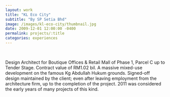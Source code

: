 ```yaml
---
layout: work
title: "KL Eco City"
subtitle: "By SP Setia Bhd"
image: /images/kl-eco-city/thumbnail.jpg
date: 2009-12-01 12:00:00 -0400
permalink: projects/:title
categories: experiences
---
```


<section>
  <div class="row">
    <div class="8u 12u$(medium)">
      <span class="image fit"><img data-src="{{ site.baseurl }}/images/kl-eco-city/pic01.jpg" alt="" /></span>
      <span class="image fit"><img data-src="{{ site.baseurl }}/images/kl-eco-city/pic02.jpg" alt="" /></span>
      <span class="image fit"><img data-src="{{ site.baseurl }}/images/kl-eco-city/pic03.jpg" alt="" /></span>
      <span class="image fit"><img data-src="{{ site.baseurl }}/images/kl-eco-city/pic04.jpg" alt="" /></span>
      <span class="image fit"><img data-src="{{ site.baseurl }}/images/kl-eco-city/pic05.jpg" alt="" /></span>
      <span class="image fit"><img data-src="{{ site.baseurl }}/images/kl-eco-city/pic06.jpg" alt="" /></span>
    </div>
    <div class="4u$ 12u$(medium) important(medium)">
      <p>
        Design Architect for Boutique Offices & Retail Mall of Phase 1, Parcel C up to Tender Stage. Contract value of
        RM1.02 bil. A massive mixed-use development on the famous Kg Abdullah Hukum grounds. Signed-off design
        maintained by the client; even after leaving employment from the architecture firm, up to the completion of the
        project. 2011 was considered the early years of many projects of this kind.
      </p>     
    </div>
  </div>
</section>
